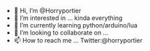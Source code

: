 - 👋 Hi, I’m @Horryportier
- 👀 I’m interested in ... kinda everything
- 🌱 I’m currently learning  python/arduino/lua
- 💞️ I’m looking to collaborate on ...
- 📫 How to reach me ... Twitter:@horryportier 

<!---
Horryportier/Horryportier is a ✨ special ✨ repository because its `README.md` (this file) appears on your GitHub profile.
You can click the Preview link to take a look at your changes.
--->
